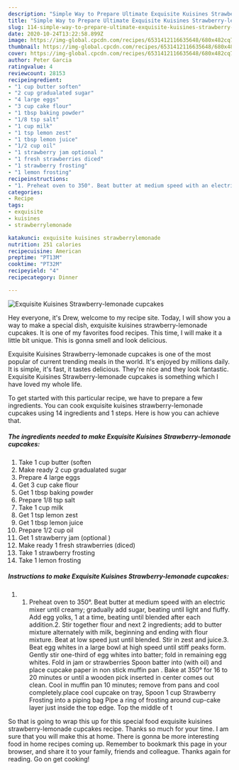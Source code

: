 ```yaml
---
description: "Simple Way to Prepare Ultimate Exquisite Kuisines Strawberry-lemonade cupcakes"
title: "Simple Way to Prepare Ultimate Exquisite Kuisines Strawberry-lemonade cupcakes"
slug: 114-simple-way-to-prepare-ultimate-exquisite-kuisines-strawberry-lemonade-cupcakes
date: 2020-10-24T13:22:58.899Z
image: https://img-global.cpcdn.com/recipes/6531412116635648/680x482cq70/exquisite-kuisines-strawberry-lemonade-cupcakes-recipe-main-photo.jpg
thumbnail: https://img-global.cpcdn.com/recipes/6531412116635648/680x482cq70/exquisite-kuisines-strawberry-lemonade-cupcakes-recipe-main-photo.jpg
cover: https://img-global.cpcdn.com/recipes/6531412116635648/680x482cq70/exquisite-kuisines-strawberry-lemonade-cupcakes-recipe-main-photo.jpg
author: Peter Garcia
ratingvalue: 4
reviewcount: 28153
recipeingredient:
- "1 cup butter soften"
- "2 cup gradualated sugar"
- "4 large eggs"
- "3 cup cake flour"
- "1 tbsp baking powder"
- "1/8 tsp salt"
- "1 cup milk"
- "1 tsp lemon zest"
- "1 tbsp lemon juice"
- "1/2 cup oil"
- "1 strawberry jam optional "
- "1 fresh strawberries diced"
- "1 strawberry frosting"
- "1 lemon frosting"
recipeinstructions:
- "1. Preheat oven to 350°. Beat butter at medium speed with an electric mixer until creamy; gradually add sugar, beating until light and fluffy. Add egg yolks, 1 at a time, beating until blended after each addition.2. Stir together flour and next 2 ingredients; add to butter mixture alternately with milk, beginning and ending with flour mixture. Beat at low speed just until blended. Stir in zest and juice.3. Beat egg whites in a large bowl at high speed until stiff peaks form. Gently stir one-third of egg whites into batter; fold in remaining egg whites. Fold in jam or strawberries Spoon batter into (with oil) and place cupcake paper in non stick muffin pan . Bake at 350° for 16 to 20 minutes or until a wooden pick inserted in center comes out clean. Cool in muffin pan  10 minutes; remove from pans and cool completely.place cool cupcake on tray,  Spoon 1 cup Strawberry Frosting into a  piping bag  Pipe a ring of frosting around cup-cake layer just inside the top edge. Top the middle of t"
categories:
- Recipe
tags:
- exquisite
- kuisines
- strawberrylemonade

katakunci: exquisite kuisines strawberrylemonade 
nutrition: 251 calories
recipecuisine: American
preptime: "PT13M"
cooktime: "PT32M"
recipeyield: "4"
recipecategory: Dinner

---
```



![Exquisite Kuisines Strawberry-lemonade cupcakes](https://img-global.cpcdn.com/recipes/6531412116635648/680x482cq70/exquisite-kuisines-strawberry-lemonade-cupcakes-recipe-main-photo.jpg)

Hey everyone, it's Drew, welcome to my recipe site. Today, I will show you a way to make a special dish, exquisite kuisines strawberry-lemonade cupcakes. It is one of my favorites food recipes. This time, I will make it a little bit unique. This is gonna smell and look delicious.



Exquisite Kuisines Strawberry-lemonade cupcakes is one of the most popular of current trending meals in the world. It's enjoyed by millions daily. It is simple, it's fast, it tastes delicious. They're nice and they look fantastic. Exquisite Kuisines Strawberry-lemonade cupcakes is something which I have loved my whole life.


To get started with this particular recipe, we have to prepare a few ingredients. You can cook exquisite kuisines strawberry-lemonade cupcakes using 14 ingredients and 1 steps. Here is how you can achieve that.

<!--inarticleads1-->

##### The ingredients needed to make Exquisite Kuisines Strawberry-lemonade cupcakes:

1. Take 1 cup butter (soften
1. Make ready 2 cup gradualated sugar
1. Prepare 4 large eggs
1. Get 3 cup cake flour
1. Get 1 tbsp baking powder
1. Prepare 1/8 tsp salt
1. Take 1 cup milk
1. Get 1 tsp lemon zest
1. Get 1 tbsp lemon juice
1. Prepare 1/2 cup oil
1. Get 1 strawberry jam (optional )
1. Make ready 1 fresh strawberries (diced)
1. Take 1 strawberry frosting
1. Take 1 lemon frosting




<!--inarticleads2-->

##### Instructions to make Exquisite Kuisines Strawberry-lemonade cupcakes:

1. 1. Preheat oven to 350°. Beat butter at medium speed with an electric mixer until creamy; gradually add sugar, beating until light and fluffy. Add egg yolks, 1 at a time, beating until blended after each addition.2. Stir together flour and next 2 ingredients; add to butter mixture alternately with milk, beginning and ending with flour mixture. Beat at low speed just until blended. Stir in zest and juice.3. Beat egg whites in a large bowl at high speed until stiff peaks form. Gently stir one-third of egg whites into batter; fold in remaining egg whites. Fold in jam or strawberries Spoon batter into (with oil) and place cupcake paper in non stick muffin pan . Bake at 350° for 16 to 20 minutes or until a wooden pick inserted in center comes out clean. Cool in muffin pan  10 minutes; remove from pans and cool completely.place cool cupcake on tray,  Spoon 1 cup Strawberry Frosting into a  piping bag  Pipe a ring of frosting around cup-cake layer just inside the top edge. Top the middle of t




So that is going to wrap this up for this special food exquisite kuisines strawberry-lemonade cupcakes recipe. Thanks so much for your time. I am sure that you will make this at home. There is gonna be more interesting food in home recipes coming up. Remember to bookmark this page in your browser, and share it to your family, friends and colleague. Thanks again for reading. Go on get cooking!
